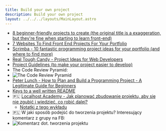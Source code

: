 ```yaml
---
title: Build your own project
description: Build your own project
layout: ../../../layouts/MainLayout.astro
---
```


- [8 beginner-friendly projects to create (the original title is a exaggeration, but they're fine when starting to learn front-end)](https://dev.to/madza/8-projects-to-build-to-master-your-front-end-skills-4gnc)
- [7 Websites To Find Front End Projects For Your Portfolio](https://dev.to/moeminm/where-to-find-front-end-challenges-for-your-portfolio-23f0)
- [Scrimba - 10 fantastic programming project ideas for your portfolio (and where to find more)](https://youtu.be/DhER-6qkwIQ)
- [Real Tough Candy - Project Ideas for Web Developers](https://github.com/RealToughCandy/project-ideas-for-web-developers)
- [Project Guidelines (to make your project easier to develop)](https://github.com/elsewhencode/project-guidelines)
- The Code Review Pyramid:
- ![The Code Review Pyramid](https://media.discordapp.net/attachments/920370741747277924/954270609527959562/image_from_ios.png)
- [Peter Lunch - How to Plan and Build a Programming Project - A Legitimate Guide for Beginners](https://www.peterlunch.com/blog/how-to-plan-and-build-a-programming-project)
- [Keys to a well written README](https://medium.com/chingu/keys-to-a-well-written-readme-55c53d34fe6d)
- 🇵🇱 [Localhost Academy - Jak planować zbudowanie projektu, aby się nie zgubić i wiedzieć, co robić dalej?](https://www.youtube.com/watch?v=wNO1hL6v0Ng)
  - [Notatki z tego wykładu](https://regal-vertebra-c76.notion.site/2020-08-06-Burza-m-zg-w-odno-nie-nowej-aplikacji-XNotes-w-metodyce-BDD-2020-09-16-Om-wienie-p-020d6c12e6fc4f1a9bd7781fdb26883d)
- 🇵🇱 W jaki sposób podejść do tworzenia projektu? Interesujący komentarz z grupy na FB:
- ![Komentarz dot. tworzenia projektu](../../assets/misc/projekt.png)
